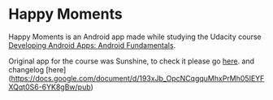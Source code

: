 Happy Moments
=============

Happy Moments is an Android app made while studying the Udacity course [Developing Android Apps: Android Fundamentals](https://www.udacity.com/course/ud853).

Original app for the course was Sunshine, to check it please go [here](https://github.com/udacity/Sunshine-Version-2). and changelog [here] (https://docs.google.com/document/d/193xJb_OpcNCqgquMhxPrMh05IEYFXQqt0S6-6YK8gBw/pub)
